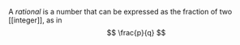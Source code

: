 A *rational* is a number that can be expressed as the fraction of two [[integer]], as in
$$
\frac{p}{q}
$$
